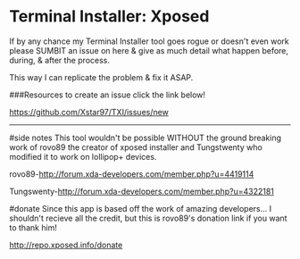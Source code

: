 # Terminal Installer: Xposed

If by any chance my Terminal Installer tool goes rogue or doesn't even work please SUMBIT an issue on here & give as much detail what happen before, during, & after the process.

This way I can replicate the problem & fix it ASAP.

###Resources
to create an issue click the link below!

https://github.com/Xstar97/TXI/issues/new

___________________
#side notes
This tool wouldn't be possible WITHOUT the ground breaking work of rovo89 the creator of xposed installer and Tungstwenty who modified it to work on lollipop+ devices.

rovo89-http://forum.xda-developers.com/member.php?u=4419114

Tungswenty-http://forum.xda-developers.com/member.php?u=4322181

#donate
Since this app is based off the work of amazing developers...
I shouldn't recieve all the credit, but this is rovo89's donation link
if you want to thank him!

http://repo.xposed.info/donate
